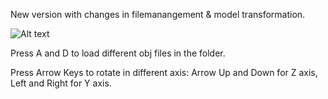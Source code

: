 New version with changes in filemanangement & model transformation.

![Alt text](/WorkOut/temp_files/model.jpg?raw=true "model example")

Press A and D to load different obj files in the folder.

Press Arrow Keys to rotate in different axis: Arrow Up and Down for Z axis, Left and Right for Y axis.
